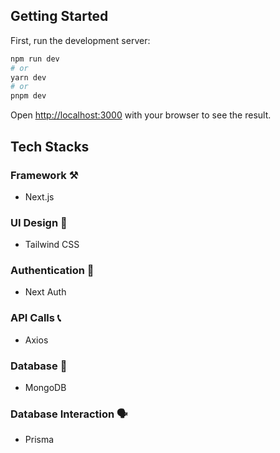 ## Getting Started

First, run the development server:

```bash
npm run dev
# or
yarn dev
# or
pnpm dev
```

Open [http://localhost:3000](http://localhost:3000) with your browser to see the result.

## Tech Stacks

### Framework ⚒️
- Next.js

### UI Design 🎨
- Tailwind CSS

### Authentication 🔐
- Next Auth

### API Calls 📞
- Axios

### Database 🏪
- MongoDB

### Database Interaction 🗣️
- Prisma
